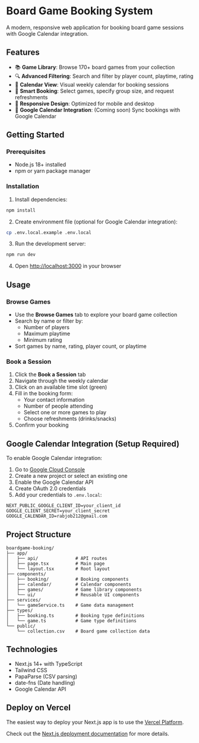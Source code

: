 # Board Game Booking System

A modern, responsive web application for booking board game sessions with Google Calendar integration.

## Features

- 📚 **Game Library**: Browse 170+ board games from your collection
- 🔍 **Advanced Filtering**: Search and filter by player count, playtime, rating
- 📅 **Calendar View**: Visual weekly calendar for booking sessions
- 🎯 **Smart Booking**: Select games, specify group size, and request refreshments
- 📱 **Responsive Design**: Optimized for mobile and desktop
- 🔗 **Google Calendar Integration**: (Coming soon) Sync bookings with Google Calendar

## Getting Started

### Prerequisites

- Node.js 18+ installed
- npm or yarn package manager

### Installation

1. Install dependencies:
```bash
npm install
```

2. Create environment file (optional for Google Calendar integration):
```bash
cp .env.local.example .env.local
```

3. Run the development server:
```bash
npm run dev
```

4. Open [http://localhost:3000](http://localhost:3000) in your browser

## Usage

### Browse Games
- Use the **Browse Games** tab to explore your board game collection
- Search by name or filter by:
  - Number of players
  - Maximum playtime
  - Minimum rating
- Sort games by name, rating, player count, or playtime

### Book a Session
1. Click the **Book a Session** tab
2. Navigate through the weekly calendar
3. Click on an available time slot (green)
4. Fill in the booking form:
   - Your contact information
   - Number of people attending
   - Select one or more games to play
   - Choose refreshments (drinks/snacks)
5. Confirm your booking

## Google Calendar Integration (Setup Required)

To enable Google Calendar integration:

1. Go to [Google Cloud Console](https://console.cloud.google.com/)
2. Create a new project or select an existing one
3. Enable the Google Calendar API
4. Create OAuth 2.0 credentials
5. Add your credentials to `.env.local`:
```env
NEXT_PUBLIC_GOOGLE_CLIENT_ID=your_client_id
GOOGLE_CLIENT_SECRET=your_client_secret
GOOGLE_CALENDAR_ID=rabjob212@gmail.com
```

## Project Structure

```
boardgame-booking/
├── app/
│   ├── api/              # API routes
│   ├── page.tsx          # Main page
│   └── layout.tsx        # Root layout
├── components/
│   ├── booking/          # Booking components
│   ├── calendar/         # Calendar components
│   ├── games/            # Game library components
│   └── ui/               # Reusable UI components
├── services/
│   └── gameService.ts    # Game data management
├── types/
│   ├── booking.ts        # Booking type definitions
│   └── game.ts           # Game type definitions
└── public/
    └── collection.csv    # Board game collection data
```

## Technologies

- Next.js 14+ with TypeScript
- Tailwind CSS
- PapaParse (CSV parsing)
- date-fns (Date handling)
- Google Calendar API

## Deploy on Vercel

The easiest way to deploy your Next.js app is to use the [Vercel Platform](https://vercel.com/new?utm_medium=default-template&filter=next.js&utm_source=create-next-app&utm_campaign=create-next-app-readme).

Check out the [Next.js deployment documentation](https://nextjs.org/docs/app/building-your-application/deploying) for more details.
